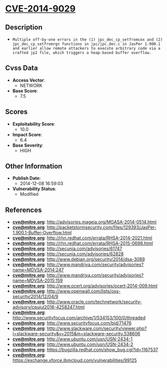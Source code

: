 
# [CVE-2014-9029](http://advisories.mageia.org/MGASA-2014-0514.html)

## Description

- `Multiple off-by-one errors in the (1) jpc_dec_cp_setfromcox and (2) jpc_dec_cp_setfromrgn functions in jpc/jpc_dec.c in JasPer 1.900.1 and earlier allow remote attackers to execute arbitrary code via a crafted jp2 file, which triggers a heap-based buffer overflow.`

## Cvss Data

- **Access Vector**:
  - NETWORK
- **Base Score**:
  - 7.5

## Scores

- **Exploitability Score**:
  - 10.0
- **Impact Score**:
  - 6.4
- **Base Severity**:
  - HIGH

## Other Information

- **Publish Date**:
  - 2014-12-08 16:59:03
- **Vulnerability Status**:
  - Modified

## References

- **cve@mitre.org**: http://advisories.mageia.org/MGASA-2014-0514.html
- **cve@mitre.org**: http://packetstormsecurity.com/files/129393/JasPer-1.900.1-Buffer-Overflow.html
- **cve@mitre.org**: http://rhn.redhat.com/errata/RHSA-2014-2021.html
- **cve@mitre.org**: http://rhn.redhat.com/errata/RHSA-2015-0698.html
- **cve@mitre.org**: http://secunia.com/advisories/61747
- **cve@mitre.org**: http://secunia.com/advisories/62828
- **cve@mitre.org**: http://www.debian.org/security/2014/dsa-3089
- **cve@mitre.org**: http://www.mandriva.com/security/advisories?name=MDVSA-2014:247
- **cve@mitre.org**: http://www.mandriva.com/security/advisories?name=MDVSA-2015:159
- **cve@mitre.org**: http://www.ocert.org/advisories/ocert-2014-009.html
- **cve@mitre.org**: http://www.openwall.com/lists/oss-security/2014/12/04/9
- **cve@mitre.org**: http://www.oracle.com/technetwork/security-advisory/cpujul2018-4258247.html
- **cve@mitre.org**: http://www.securityfocus.com/archive/1/534153/100/0/threaded
- **cve@mitre.org**: http://www.securityfocus.com/bid/71476
- **cve@mitre.org**: http://www.slackware.com/security/viewer.php?l=slackware-security&y=2015&m=slackware-security.538606
- **cve@mitre.org**: http://www.ubuntu.com/usn/USN-2434-1
- **cve@mitre.org**: http://www.ubuntu.com/usn/USN-2434-2
- **cve@mitre.org**: https://bugzilla.redhat.com/show_bug.cgi?id=1167537
- **cve@mitre.org**: https://exchange.xforce.ibmcloud.com/vulnerabilities/99125
